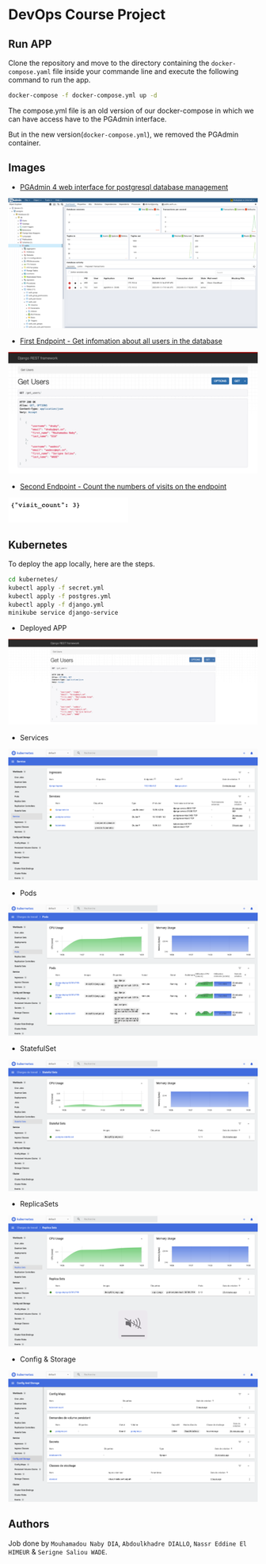 # DevOps Course Project

## Run APP

Clone the repository and move to the directory containing the `docker-compose.yaml` file inside your commande line and execute the following command to run the app.

```bash
docker-compose -f docker-compose.yml up -d
```

The compose.yml file is an old version of our docker-compose in which we can have access have to the PGAdmin interface.

But in the new version(`docker-compose.yml`), we removed the PGAdmin container.

## Images

- [PGAdmin 4 web interface for postgresql database management](http://localhost:8888/browser/)

![pgAdmin 4](./images/pgadmin.png)

- [First Endpoint - Get infomation about all users in the database](http://127.0.0.1:8000/get_users/)

![pgAdmin 4](./images/get_users.png)

- [Second Endpoint - Count the numbers of visits on the endpoint](http://127.0.0.1:8000/count_visits//)

![pgAdmin 4](./images/count_visits.png)

## Kubernetes

To deploy the app locally, here are the steps.

```bash
cd kubernetes/
kubectl apply -f secret.yml
kubectl apply -f postgres.yml
kubectl apply -f django.yml
minikube service django-service
```

- Deployed APP

![Deployed](./images/deployed.png)

- Services

![Services](./images/services.png)

- Pods

![Pods](./images/pods.png)

- StatefulSet

![StatefulSet](./images/statefulsets.png)

- ReplicaSets

![ReplicaSets](./images/replicasets.png)

- Config & Storage

![Config & Storage](./images/config_storage.png)

## Authors

Job done by `Mouhamadou Naby DIA`, `Abdoulkhadre DIALLO`, `Nassr Eddine El HIMEUR` & `Serigne Saliou WADE`.
